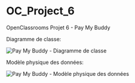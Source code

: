 # OC_Project_6
OpenClassrooms Projet 6 - Pay My Buddy

Diagramme de classe: 

![Pay My Buddy - Diagramme de classe](https://user-images.githubusercontent.com/91942255/225117554-5e5010a2-1ec4-48b7-9c4e-0fafe0ca70f5.png)


Modèle physique des données:

![Pay My Buddy - Modèle physique des données](https://user-images.githubusercontent.com/91942255/225117901-7fca07e2-8357-4c30-826f-6daa4c007fb4.png)
